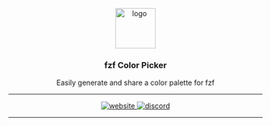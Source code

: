<p align="center">
  <img height="80px" src="https://f.j4n.net/fzf-cat.png" alt="logo">
  <h3 align="center"><b>fzf Color Picker</b></h3>

  <p align="center" >Easily generate and share a color palette for fzf</p>
</p>

---

<div align="center">
  <a href="https://fzf.j4n.net">
    <img src="https://cdn.jsdelivr.net/npm/@intergrav/devins-badges@3/assets/compact/documentation/website_vector.svg" alt="website">
  </a>
  <a href="https://strassburger.org/discord">
    <img src="https://cdn.jsdelivr.net/npm/@intergrav/devins-badges@3/assets/compact/social/discord-plural_vector.svg" alt="discord">
  </a>
</div>

---
